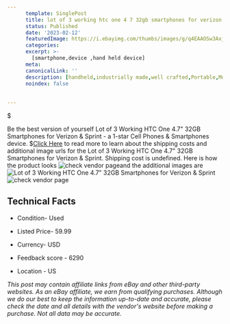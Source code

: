 ```yaml
---
      template: SinglePost
      title: lot of 3 working htc one 4 7 32gb smartphones for verizon sprint
      status: Published
      date: '2023-02-12'
      featuredImage: https://i.ebayimg.com/thumbs/images/g/q4EAAOSw3Axj2qWF/s-l225.jpg
      categories: 
      excerpt: >-
        [smartphone,device ,hand held device]
      meta:
      canonicalLink: ''
      description: [handheld,industrially made,well crafted,Portable,Mobile,Compact,Convenient,Lightweight,Maneuverable,Man-portable,Miniature,Carriable,Hand-held,Light,Holdable,Transportable,Mobile device,Pocket-sized,On-the-go,Wireless,Cordless,Compact size,Convenient size, smartphone,device ,hand held device]
      noindex: false
      
        
---
```

$

Be the best version of yourself Lot of 3 Working HTC One 4.7" 32GB Smartphones for Verizon & Sprint - a 1-star Cell Phones & Smartphones device.
$[Click Here](https://www.ebay.com/itm/234881787439?hash=item36b00ba62f%3Ag%3Aq4EAAOSw3Axj2qWF&mkevt=1&mkcid=1&mkrid=711-53200-19255-0&campid=%253CePNCampaignId%253E&customid=%253CreferenceId%253E&toolid=10049) to read more to learn about the shipping costs and additional image urls for the Lot of 3 Working HTC One 4.7" 32GB Smartphones for Verizon & Sprint. Shipping cost is undefined. Here is how the product looks ![check vendor page](https://i.ebayimg.com/thumbs/images/g/q4EAAOSw3Axj2qWF/s-l225.jpg)and the additional images are![Lot of 3 Working HTC One 4.7" 32GB Smartphones for Verizon & Sprint](https://i.ebayimg.com/images/g/q4EAAOSw3Axj2qWF/s-l1600.jpg)![check vendor page](https://origin-galleryplus.ebayimg.com/ws/web/234881787439_2_0_1/225x225.jpg,https://origin-galleryplus.ebayimg.com/ws/web/234881787439_3_0_1/225x225.jpg,https://origin-galleryplus.ebayimg.com/ws/web/234881787439_4_0_1/225x225.jpg,https://origin-galleryplus.ebayimg.com/ws/web/234881787439_5_0_1/225x225.jpg,https://origin-galleryplus.ebayimg.com/ws/web/234881787439_6_0_1/225x225.jpg,https://origin-galleryplus.ebayimg.com/ws/web/234881787439_7_0_1/225x225.jpg,https://origin-galleryplus.ebayimg.com/ws/web/234881787439_8_0_1/225x225.jpg)



 ## Technical Facts 



     
      

 - Condition- Used 


      

 - Listed Price- 59.99 


      

 - Currency- USD 


      

 - Feedback score - 6290 


      

 - Location - US 


      
      

 *_This post may contain affiliate links from eBay and other third-party websites. As an eBay affiliate, we earn from qualifying purchases. Although we do our best to keep the information up-to-date and accurate, please check the date and all details with the vendor's website before making a purchase. Not all data may be accurate._*






